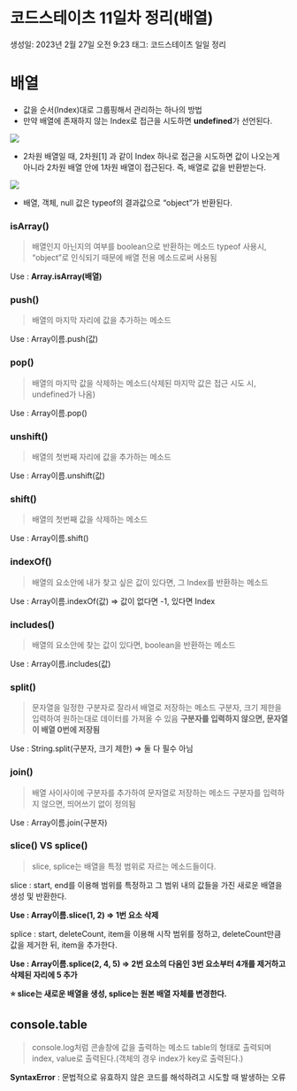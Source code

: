 # 코드스테이츠 11일차 정리(배열)

생성일: 2023년 2월 27일 오전 9:23
태그: 코드스테이츠 일일 정리

# 배열

- 값을 순서(Index)대로 그룹핑해서 관리하는 하나의 방법
- 만약 배열에 존재하지 않는 Index로 접근을 시도하면 **undefined**가 선언된다.

![](https://velog.velcdn.com/images/player1552/post/802104c8-e655-4496-a45c-184bae2df09f/image.PNG)


- 2차원 배열일 때, 2차원[1] 과 같이 Index 하나로 접근을 시도하면 값이 나오는게 아니라 2차원 배열 안에 1차원 배열이 접근된다. 즉, 배열로 값을 반환받는다.

![](https://velog.velcdn.com/images/player1552/post/63f76e01-727d-4b57-be5e-4992bd79e02c/image.PNG)


- 배열, 객체, null 값은 typeof의 결과값으로 “object”가 반환된다.

### isArray()

> 배열인지 아닌지의 여부를 boolean으로 반환하는 메소드
typeof 사용시, “object”로 인식되기 때문에 배열 전용 메소드로써 사용됨

Use : **Array.isArray(배열)**
> 

### push()

> 배열의 마지막 자리에 값을 추가하는 메소드

Use : Array이름.push(값)
> 

### pop()

> 배열의 마지막 값을 삭제하는 메소드(삭제된 마지막 값은 접근 시도 시, undefined가 나옴)

Use : Array이름.pop()
> 

### unshift()

> 배열의 첫번째 자리에 값을 추가하는 메소드

Use : Array이름.unshift(값)
> 

### shift()

> 배열의 첫번째 값을 삭제하는 메소드

Use : Array이름.shift()
> 

### indexOf()

> 배열의 요소안에 내가 찾고 싶은 값이 있다면, 그 Index를 반환하는 메소드

Use : Array이름.indexOf(값) ⇒ 값이 없다면 -1, 있다면 Index
> 

### includes()

> 배열의 요소안에 찾는 값이 있다면, boolean을 반환하는 메소드

Use : Array이름.includes(값)
> 

### split()

> 문자열을 일정한 구분자로 잘라서 배열로 저장하는 메소드
구분자, 크기 제한을 입력하여 원하는대로 데이터를 가져올 수 있음
**구분자를 입력하지 않으면, 문자열이 배열 0번에 저장됨**

Use : String.split(구분자, 크기 제한) ⇒ 둘 다 필수 아님
> 

### join()

> 배열 사이사이에 구분자를 추가하여 문자열로 저장하는 메소드
구분자를 입력하지 않으면, 띄어쓰기 없이 정의됨

Use : Array이름.join(구분자)
> 

### slice() VS splice()

> slice, splice는 배열을 특정 범위로 자르는 메소드들이다.

slice : start, end를 이용해 범위를 특정하고 그 범위 내의 값들을 가진 새로운 배열을 생성 및 반환한다.

**Use : Array이름.slice(1, 2) ⇒ 1번 요소 삭제**

splice : start, deleteCount, item을 이용해 시작 범위를 정하고, deleteCount만큼 값을 제거한 뒤, item을 추가한다.

**Use : Array이름.splice(2, 4, 5) ⇒ 2번 요소의 다음인 3번 요소부터 4개를 제거하고 삭제된 자리에 5 추가**

**⭐ slice는 새로운 배열을 생성, splice는 원본 배열 자체를 변경한다.**
> 

## console.table

> console.log처럼 콘솔창에 값을 출력하는 메소드
table의 형태로 출력되며 index, value로 출력된다.(객체의 경우 index가 key로 출력된다.)
> 

**SyntaxError** : 문법적으로 유효하지 않은 코드를 해석하려고 시도할 때 발생하는 오류